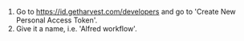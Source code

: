 1. Go to https://id.getharvest.com/developers and go to 'Create New Personal Access Token'.
2. Give it a name, i.e. 'Alfred workflow'.
